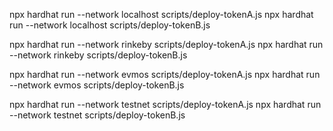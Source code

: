 npx hardhat run --network localhost scripts/deploy-tokenA.js
npx hardhat run --network localhost scripts/deploy-tokenB.js

npx hardhat run --network rinkeby scripts/deploy-tokenA.js
npx hardhat run --network rinkeby scripts/deploy-tokenB.js

npx hardhat run --network evmos scripts/deploy-tokenA.js
npx hardhat run --network evmos scripts/deploy-tokenB.js

npx hardhat run --network testnet scripts/deploy-tokenA.js
npx hardhat run --network testnet scripts/deploy-tokenB.js

